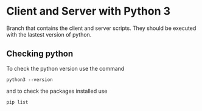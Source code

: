 # Client and Server with Python 3

Branch that contains the client and server scripts. They should be executed with the lastest version of python.

## Checking python

To check the python version use the command

    python3 --version

and to check the packages installed use

    pip list
